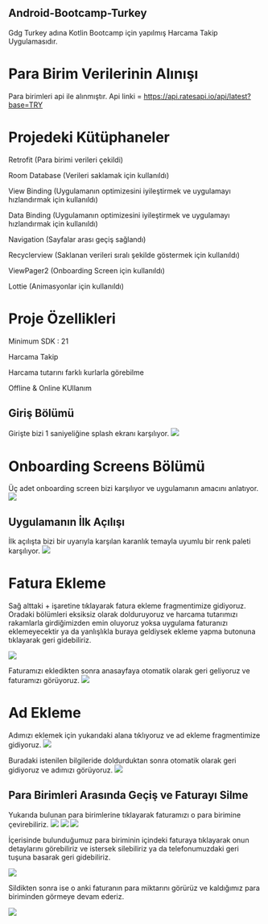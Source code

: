 ## Android-Bootcamp-Turkey
Gdg Turkey adına Kotlin Bootcamp için yapılmış Harcama Takip Uygulamasıdır.

# Para Birim Verilerinin Alınışı

Para birimleri api ile alınmıştır.
Api linki = https://api.ratesapi.io/api/latest?base=TRY

# Projedeki Kütüphaneler 
Retrofit (Para birimi verileri çekildi)

Room Database (Verileri saklamak için kullanıldı)

View Binding (Uygulamanın optimizesini iyileştirmek ve uygulamayı hızlandırmak için kullanıldı)

Data Binding (Uygulamanın optimizesini iyileştirmek ve uygulamayı hızlandırmak için kullanıldı)

Navigation (Sayfalar arası geçiş sağlandı)

Recyclerview (Saklanan verileri sıralı şekilde göstermek için kullanıldı)

ViewPager2 (Onboarding Screen için kullanıldı)

Lottie (Animasyonlar için kullanıldı)

# Proje Özellikleri

Minimum SDK : 21

Harcama Takip

Harcama tutarını farklı kurlarla görebilme

Offline & Online KUllanım


## Giriş Bölümü

Girişte bizi 1 saniyeliğine splash ekranı karşılıyor.
![](https://i.hizliresim.com/t2pydfk.jpeg)

# Onboarding Screens Bölümü 

Üç adet onboarding screen bizi karşılıyor ve uygulamanın amacını anlatıyor.
![](https://i.hizliresim.com/t2ud59n.jpeg)

## Uygulamanın İlk Açılışı

İlk açılışta bizi bir uyarıyla karşılan karanlık temayla uyumlu bir renk paleti karşılıyor.
![](https://i.hizliresim.com/fgg25ul.jpeg)

# Fatura Ekleme

Sağ alttaki + işaretine tıklayarak fatura ekleme fragmentimize gidiyoruz.
Oradaki bölümleri eksiksiz olarak dolduruyoruz ve harcama tutarımızı rakamlarla girdiğimizden emin oluyoruz yoksa uygulama faturanızı eklemeyecektir ya da yanlışlıkla buraya geldiysek ekleme yapma butonuna tıklayarak geri gidebiliriz.

![](https://i.hizliresim.com/7g70b48.jpeg)

Faturamızı ekledikten sonra anasayfaya otomatik olarak geri geliyoruz ve faturamızı görüyoruz.
![](https://i.hizliresim.com/8almh5d.jpeg)

# Ad Ekleme

Adımızı eklemek için yukarıdaki alana tıklıyoruz ve ad ekleme fragmentimize gidiyoruz.
![](https://i.hizliresim.com/sv9n6m0.jpeg)

 Buradaki istenilen bilgileride doldurduktan sonra otomatik olarak geri gidiyoruz ve adımızı görüyoruz.
 ![](https://i.hizliresim.com/3adtnai.jpeg)

## Para Birimleri Arasında Geçiş ve Faturayı Silme

Yukarıda bulunan para birimlerine tıklayarak faturamızı o para birimine çevirebiliriz.
![](https://i.hizliresim.com/d2tcvd2.jpeg)
![](https://i.hizliresim.com/sh2lvuq.jpeg)
![](https://i.hizliresim.com/8v6xoss.jpeg)

İçerisinde bulunduğumuz para biriminin içindeki faturaya tıklayarak onun detaylarını görebiliriz ve istersek silebiliriz ya da telefonumuzdaki geri tuşuna basarak geri gidebiliriz.

![](https://i.hizliresim.com/pzk2e8q.jpeg)

Sildikten sonra ise o anki faturanın para miktarını görürüz ve kaldığımız para biriminden görmeye devam ederiz.

![](https://i.hizliresim.com/8cx12sb.jpeg)
